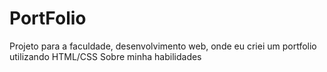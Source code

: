 # PortFolio
 Projeto para a faculdade, desenvolvimento web, onde eu criei um portfolio utilizando HTML/CSS Sobre minha habilidades